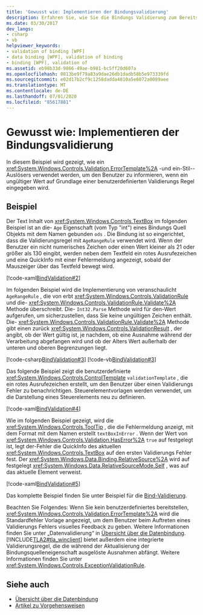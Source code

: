 ```yaml
---
title: 'Gewusst wie: Implementieren der Bindungsvalidierung'
description: Erfahren Sie, wie Sie die Bindungs Validierung zum Bereitstellen von visuellem Feedback für den Benutzer verwenden, wenn ein ungültiger Wert in Windows Presentation Foundation (WPF) eingegeben wird.
ms.date: 03/30/2017
dev_langs:
- csharp
- vb
helpviewer_keywords:
- validation of binding [WPF]
- data binding [WPF], validation of binding
- binding [WPF], validation of
ms.assetid: eb98b33d-9866-49ae-b981-bc5ff20d607a
ms.openlocfilehash: 0813be9f79a83a9dae26db1dadb58b5e973339fd
ms.sourcegitcommit: e02d17b2cf9c1258dadda4810a5e6072a0089aee
ms.translationtype: MT
ms.contentlocale: de-DE
ms.lasthandoff: 07/01/2020
ms.locfileid: "85617881"
---
```

# <a name="how-to-implement-binding-validation"></a>Gewusst wie: Implementieren der Bindungsvalidierung

In diesem Beispiel wird gezeigt, wie ein <xref:System.Windows.Controls.Validation.ErrorTemplate%2A> -und ein-Stil--Auslösers verwendet werden, um den Benutzer zu informieren, wenn ein ungültiger Wert auf Grundlage einer benutzerdefinierten Validierungs Regel eingegeben wird.

## <a name="example"></a>Beispiel

Der Text Inhalt von <xref:System.Windows.Controls.TextBox> im folgenden Beispiel ist an die- `Age` Eigenschaft (vom Typ "int") eines Bindungs Quell Objekts mit dem Namen gebunden `ods` . Die Bindung ist so eingerichtet, dass die Validierungsregel mit `AgeRangeRule` verwendet wird. Wenn der Benutzer ein nicht numerisches Zeichen oder einen Wert kleiner als 21 oder größer als 130 eingibt, werden neben dem Textfeld ein rotes Ausrufezeichen und eine QuickInfo mit einer Fehlermeldung angezeigt, sobald der Mauszeiger über das Textfeld bewegt wird.

[!code-xaml[BindValidation#2](~/samples/snippets/csharp/VS_Snippets_Wpf/BindValidation/CSharp/Window1.xaml#2)]

Im folgenden Beispiel wird die Implementierung von veranschaulicht `AgeRangeRule` , die von erbt <xref:System.Windows.Controls.ValidationRule> und die- <xref:System.Windows.Controls.ValidationRule.Validate%2A> Methode überschreibt. Die- `Int32.Parse` Methode wird für den-Wert aufgerufen, um sicherzustellen, dass Sie keine ungültigen Zeichen enthält. Die- <xref:System.Windows.Controls.ValidationRule.Validate%2A> Methode gibt einen zurück <xref:System.Windows.Controls.ValidationResult> , der angibt, ob der Wert gültig ist, je nachdem, ob eine Ausnahme während der Verarbeitung abgefangen wird und ob der Alters Wert außerhalb der unteren und oberen Begrenzungen liegt.

[!code-csharp[BindValidation#3](~/samples/snippets/csharp/VS_Snippets_Wpf/BindValidation/CSharp/AgeRangeRule.cs#3)]
[!code-vb[BindValidation#3](~/samples/snippets/visualbasic/VS_Snippets_Wpf/BindValidation/VisualBasic/AgeRangeRule.vb#3)]

Das folgende Beispiel zeigt die benutzerdefinierte <xref:System.Windows.Controls.ControlTemplate> `validationTemplate` , die ein rotes Ausrufezeichen erstellt, um den Benutzer über einen Validierungs Fehler zu benachrichtigen. Steuerelementvorlagen werden verwendet, um die Darstellung eines Steuerelements neu zu definieren.

[!code-xaml[BindValidation#4](~/samples/snippets/csharp/VS_Snippets_Wpf/BindValidation/CSharp/Window1.xaml#4)]

Wie im folgenden Beispiel gezeigt, wird die <xref:System.Windows.Controls.ToolTip> , die die Fehlermeldung anzeigt, mit dem Format mit dem Namen erstellt `textBoxInError` . Wenn der Wert von <xref:System.Windows.Controls.Validation.HasError%2A> `true` auf festgelegt ist, legt der-Fehler die QuickInfo des aktuellen <xref:System.Windows.Controls.TextBox> auf den ersten Validierungs Fehler fest. Der <xref:System.Windows.Data.Binding.RelativeSource%2A> wird auf festgelegt <xref:System.Windows.Data.RelativeSourceMode.Self> , was auf das aktuelle Element verweist.

[!code-xaml[BindValidation#5](~/samples/snippets/csharp/VS_Snippets_Wpf/BindValidation/CSharp/Window1.xaml#5)]

Das komplette Beispiel finden Sie unter Beispiel für die [Bind-Validierung](https://github.com/Microsoft/WPF-Samples/tree/master/Data%20Binding/BindValidation).
  
Beachten Sie Folgendes: Wenn Sie kein benutzerdefiniertes bereitstellen, <xref:System.Windows.Controls.Validation.ErrorTemplate%2A> wird die Standardfehler Vorlage angezeigt, um dem Benutzer beim Auftreten eines Validierungs Fehlers visuelles Feedback zu geben. Weitere Informationen finden Sie unter „Datenvalidierung“ in [Übersicht über die Datenbindung](../../../desktop-wpf/data/data-binding-overview.md). [!INCLUDE[TLA2#tla_winclient](../../../../includes/tla2sharptla-winclient-md.md)] bietet außerdem eine integrierte Validierungsregel, die die während der Aktualisierung der Bindungsquelleneigenschaft ausgelöste Ausnahmen abfängt. Weitere Informationen finden Sie unter <xref:System.Windows.Controls.ExceptionValidationRule>.

## <a name="see-also"></a>Siehe auch

- [Übersicht über die Datenbindung](../../../desktop-wpf/data/data-binding-overview.md)
- [Artikel zu Vorgehensweisen](data-binding-how-to-topics.md)
